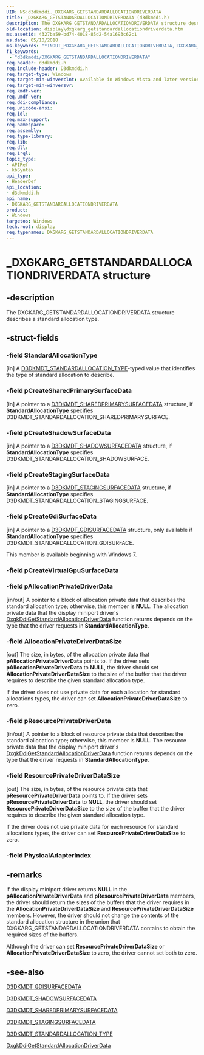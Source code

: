 ```yaml
---
UID: NS:d3dkmddi._DXGKARG_GETSTANDARDALLOCATIONDRIVERDATA
title: _DXGKARG_GETSTANDARDALLOCATIONDRIVERDATA (d3dkmddi.h)
description: The DXGKARG_GETSTANDARDALLOCATIONDRIVERDATA structure describes a standard allocation type.
old-location: display\dxgkarg_getstandardallocationdriverdata.htm
ms.assetid: 4327ba59-bd74-4018-85d2-54a1693c62c1
ms.date: 05/10/2018
ms.keywords: "*INOUT_PDXGKARG_GETSTANDARDALLOCATIONDRIVERDATA, DXGKARG_GETSTANDARDALLOCATIONDRIVERDATA, DXGKARG_GETSTANDARDALLOCATIONDRIVERDATA structure [Display Devices], DmStructs_2ef51052-bc21-4374-9471-c03b2a81b8b3.xml, _DXGKARG_GETSTANDARDALLOCATIONDRIVERDATA, d3dkmddi/DXGKARG_GETSTANDARDALLOCATIONDRIVERDATA, display.dxgkarg_getstandardallocationdriverdata"
f1_keywords:
 - "d3dkmddi/DXGKARG_GETSTANDARDALLOCATIONDRIVERDATA"
req.header: d3dkmddi.h
req.include-header: D3dkmddi.h
req.target-type: Windows
req.target-min-winverclnt: Available in Windows Vista and later versions of the Windows operating systems.
req.target-min-winversvr: 
req.kmdf-ver: 
req.umdf-ver: 
req.ddi-compliance: 
req.unicode-ansi: 
req.idl: 
req.max-support: 
req.namespace: 
req.assembly: 
req.type-library: 
req.lib: 
req.dll: 
req.irql: 
topic_type:
- APIRef
- kbSyntax
api_type:
- HeaderDef
api_location:
- d3dkmddi.h
api_name:
- DXGKARG_GETSTANDARDALLOCATIONDRIVERDATA
product:
- Windows
targetos: Windows
tech.root: display
req.typenames: DXGKARG_GETSTANDARDALLOCATIONDRIVERDATA
---
```


# _DXGKARG_GETSTANDARDALLOCATIONDRIVERDATA structure


## -description


The DXGKARG_GETSTANDARDALLOCATIONDRIVERDATA structure describes a standard allocation type.


## -struct-fields




### -field StandardAllocationType

[in] A <a href="https://docs.microsoft.com/windows-hardware/drivers/ddi/d3dkmdt/ne-d3dkmdt-_d3dkmdt_standardallocation_type">D3DKMDT_STANDARDALLOCATION_TYPE</a>-typed value that identifies the type of standard allocation to describe.


### -field pCreateSharedPrimarySurfaceData

[in] A pointer to a <a href="https://docs.microsoft.com/windows-hardware/drivers/ddi/d3dkmdt/ns-d3dkmdt-_d3dkmdt_sharedprimarysurfacedata">D3DKMDT_SHAREDPRIMARYSURFACEDATA</a> structure, if <b>StandardAllocationType</b> specifies D3DKMDT_STANDARDALLOCATION_SHAREDPRIMARYSURFACE.


### -field pCreateShadowSurfaceData

[in] A pointer to a <a href="https://docs.microsoft.com/windows-hardware/drivers/ddi/d3dkmdt/ns-d3dkmdt-_d3dkmdt_shadowsurfacedata">D3DKMDT_SHADOWSURFACEDATA</a> structure, if <b>StandardAllocationType</b> specifies D3DKMDT_STANDARDALLOCATION_SHADOWSURFACE.


### -field pCreateStagingSurfaceData

[in] A pointer to a <a href="https://docs.microsoft.com/windows-hardware/drivers/ddi/d3dkmdt/ns-d3dkmdt-_d3dkmdt_stagingsurfacedata">D3DKMDT_STAGINGSURFACEDATA</a> structure, if <b>StandardAllocationType</b> specifies D3DKMDT_STANDARDALLOCATION_STAGINGSURFACE.


### -field pCreateGdiSurfaceData

[in] A pointer to a <a href="https://docs.microsoft.com/windows-hardware/drivers/ddi/d3dkmdt/ns-d3dkmdt-_d3dkmdt_gdisurfacedata">D3DKMDT_GDISURFACEDATA</a> structure, only available if <b>StandardAllocationType</b> specifies D3DKMDT_STANDARDALLOCATION_GDISURFACE.

This member is available beginning with Windows 7.


### -field pCreateVirtualGpuSurfaceData

 


### -field pAllocationPrivateDriverData

[in/out] A pointer to a block of allocation private data that describes the standard allocation type; otherwise, this member is <b>NULL</b>. The allocation private data that the display miniport driver's <a href="https://docs.microsoft.com/windows-hardware/drivers/ddi/d3dkmddi/nc-d3dkmddi-dxgkddi_getstandardallocationdriverdata">DxgkDdiGetStandardAllocationDriverData</a> function returns depends on the type that the driver requests in <b>StandardAllocationType</b>.


### -field AllocationPrivateDriverDataSize

[out] The size, in bytes, of the allocation private data that <b>pAllocationPrivateDriverData</b> points to. If the driver sets <b>pAllocationPrivateDriverData</b> to <b>NULL</b>, the driver should set <b>AllocationPrivateDriverDataSize</b> to the size of the buffer that the driver requires to describe the given standard allocation type.

If the driver does not use private data for each allocation for standard allocations types, the driver can set <b>AllocationPrivateDriverDataSize</b> to zero. 


### -field pResourcePrivateDriverData

[in/out] A pointer to a block of resource private data that describes the standard allocation type; otherwise, this member is <b>NULL</b>. The resource private data that the display miniport driver's <a href="https://docs.microsoft.com/windows-hardware/drivers/ddi/d3dkmddi/nc-d3dkmddi-dxgkddi_getstandardallocationdriverdata">DxgkDdiGetStandardAllocationDriverData</a> function returns depends on the type that the driver requests in <b>StandardAllocationType</b>.


### -field ResourcePrivateDriverDataSize

[out] The size, in bytes, of the resource private data that <b>pResourcePrivateDriverData</b> points to. If the driver sets <b>pResourcePrivateDriverData</b> to <b>NULL</b>, the driver should set <b>ResourcePrivateDriverDataSize</b> to the size of the buffer that the driver requires to describe the given standard allocation type.

If the driver does not use private data for each resource for standard allocations types, the driver can set <b>ResourcePrivateDriverDataSize</b> to zero. 


### -field PhysicalAdapterIndex

 




## -remarks



If the display miniport driver returns <b>NULL</b> in the <b>pAllocationPrivateDriverData</b> and <b>pResourcePrivateDriverData</b> members, the driver should return the sizes of the buffers that the driver requires in the <b>AllocationPrivateDriverDataSize</b> and <b>ResourcePrivateDriverDataSize</b> members. However, the driver should not change the contents of the standard allocation structure in the union that DXGKARG_GETSTANDARDALLOCATIONDRIVERDATA contains to obtain the required sizes of the buffers. 

Although the driver can set <b>ResourcePrivateDriverDataSize</b> or <b>AllocationPrivateDriverDataSize</b> to zero, the driver cannot set both to zero.




## -see-also




<a href="https://docs.microsoft.com/windows-hardware/drivers/ddi/d3dkmdt/ns-d3dkmdt-_d3dkmdt_gdisurfacedata">D3DKMDT_GDISURFACEDATA</a>



<a href="https://docs.microsoft.com/windows-hardware/drivers/ddi/d3dkmdt/ns-d3dkmdt-_d3dkmdt_shadowsurfacedata">D3DKMDT_SHADOWSURFACEDATA</a>



<a href="https://docs.microsoft.com/windows-hardware/drivers/ddi/d3dkmdt/ns-d3dkmdt-_d3dkmdt_sharedprimarysurfacedata">D3DKMDT_SHAREDPRIMARYSURFACEDATA</a>



<a href="https://docs.microsoft.com/windows-hardware/drivers/ddi/d3dkmdt/ns-d3dkmdt-_d3dkmdt_stagingsurfacedata">D3DKMDT_STAGINGSURFACEDATA</a>



<a href="https://docs.microsoft.com/windows-hardware/drivers/ddi/d3dkmdt/ne-d3dkmdt-_d3dkmdt_standardallocation_type">D3DKMDT_STANDARDALLOCATION_TYPE</a>



<a href="https://docs.microsoft.com/windows-hardware/drivers/ddi/d3dkmddi/nc-d3dkmddi-dxgkddi_getstandardallocationdriverdata">DxgkDdiGetStandardAllocationDriverData</a>
 

 

